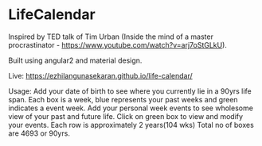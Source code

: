 # LifeCalendar

Inspired by TED talk of Tim Urban (Inside the mind of a master procrastinator - https://www.youtube.com/watch?v=arj7oStGLkU). 

Built using angular2 and material design.

Live: https://ezhilangunasekaran.github.io/life-calendar/

Usage:
Add your date of birth to see where you currently lie in a 90yrs life span.
Each box is a week, blue represents your past weeks and green indicates a event week.
Add your personal week events to see wholesome view of your past and future life.
Click on green box to view and modify your events.
Each row is approximately 2 years(104 wks)
Total no of boxes are 4693 or 90yrs.

